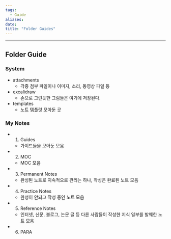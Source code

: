 ```yaml
---
tags:
  - Guide
aliases: 
date:
title: "Folder Guides"
---
```



---

## Folder Guide

### System
- attachments
	- 각종 첨부 파일이나 이미지, 소리, 동영상 파일 등
- excalidraw
	- 손으로 그린듯한 그림들은 여기에 저장된다.
- templates
	- 노트 템플릿 모아둔 곳

### My Notes
- 01. Guides
	- 가이드들을 모아둔 모음
- 02. MOC
	- MOC 모음
- 03. Permanent Notes
	- 완성된 노트로 지속적으로 관리는 하나, 작성은 완료된 노트 모음
- 04. Practice Notes
	- 완성이 안되고 작성 중인 노트 모음
- 05. Reference Notes
	- 인터넷, 신문, 블로그, 논문 글 등 다른 사람들이 작성한 지식 일부를 발췌한 노트 모음
- 06. PARA

